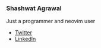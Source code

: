 ### Shashwat Agrawal

Just a programmer and neovim user
- [Twitter](https://twitter.com/theshashwat20)
- [LinkedIn](https://www.linkedin.com/in/theshashwatagrawal/)
